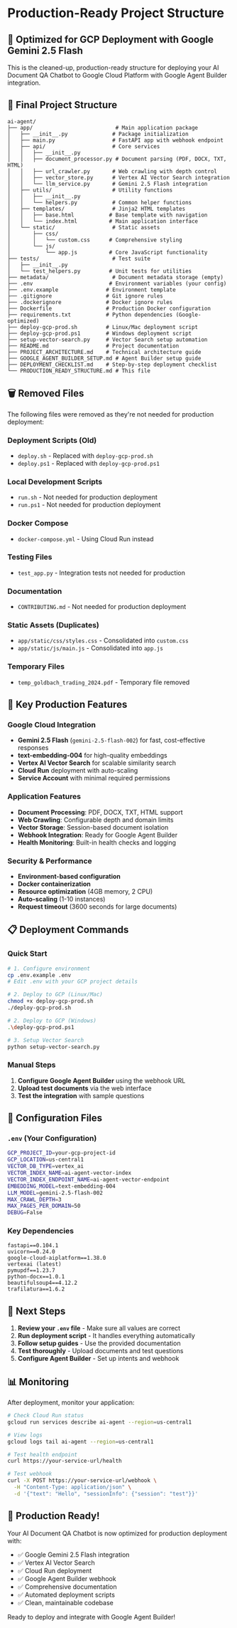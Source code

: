 # Production-Ready Project Structure

## 🎯 Optimized for GCP Deployment with Google Gemini 2.5 Flash

This is the cleaned-up, production-ready structure for deploying your AI Document QA Chatbot to Google Cloud Platform with Google Agent Builder integration.

## 📁 Final Project Structure

```
ai-agent/
├── app/                          # Main application package
│   ├── __init__.py              # Package initialization
│   ├── main.py                  # FastAPI app with webhook endpoint
│   ├── api/                     # Core services
│   │   ├── __init__.py
│   │   ├── document_processor.py # Document parsing (PDF, DOCX, TXT, HTML)
│   │   ├── url_crawler.py       # Web crawling with depth control
│   │   ├── vector_store.py      # Vertex AI Vector Search integration
│   │   └── llm_service.py       # Gemini 2.5 Flash integration
│   ├── utils/                   # Utility functions
│   │   ├── __init__.py
│   │   └── helpers.py           # Common helper functions
│   ├── templates/               # Jinja2 HTML templates
│   │   ├── base.html           # Base template with navigation
│   │   └── index.html          # Main application interface
│   └── static/                  # Static assets
│       ├── css/
│       │   └── custom.css      # Comprehensive styling
│       └── js/
│           └── app.js          # Core JavaScript functionality
├── tests/                       # Test suite
│   ├── __init__.py
│   └── test_helpers.py         # Unit tests for utilities
├── metadata/                    # Document metadata storage (empty)
├── .env                        # Environment variables (your config)
├── .env.example               # Environment template
├── .gitignore                 # Git ignore rules
├── .dockerignore              # Docker ignore rules
├── Dockerfile                 # Production Docker configuration
├── requirements.txt           # Python dependencies (Google-optimized)
├── deploy-gcp-prod.sh         # Linux/Mac deployment script
├── deploy-gcp-prod.ps1        # Windows deployment script
├── setup-vector-search.py     # Vector Search setup automation
├── README.md                  # Project documentation
├── PROJECT_ARCHITECTURE.md    # Technical architecture guide
├── GOOGLE_AGENT_BUILDER_SETUP.md # Agent Builder setup guide
├── DEPLOYMENT_CHECKLIST.md    # Step-by-step deployment checklist
└── PRODUCTION_READY_STRUCTURE.md # This file
```

## 🗑️ Removed Files

The following files were removed as they're not needed for production deployment:

### Deployment Scripts (Old)
- `deploy.sh` - Replaced with `deploy-gcp-prod.sh`
- `deploy.ps1` - Replaced with `deploy-gcp-prod.ps1`

### Local Development Scripts
- `run.sh` - Not needed for production deployment
- `run.ps1` - Not needed for production deployment

### Docker Compose
- `docker-compose.yml` - Using Cloud Run instead

### Testing Files
- `test_app.py` - Integration tests not needed for production

### Documentation
- `CONTRIBUTING.md` - Not needed for production deployment

### Static Assets (Duplicates)
- `app/static/css/styles.css` - Consolidated into `custom.css`
- `app/static/js/main.js` - Consolidated into `app.js`

### Temporary Files
- `temp_goldbach_trading_2024.pdf` - Temporary file removed

## 🚀 Key Production Features

### Google Cloud Integration
- **Gemini 2.5 Flash** (`gemini-2.5-flash-002`) for fast, cost-effective responses
- **text-embedding-004** for high-quality embeddings
- **Vertex AI Vector Search** for scalable similarity search
- **Cloud Run** deployment with auto-scaling
- **Service Account** with minimal required permissions

### Application Features
- **Document Processing**: PDF, DOCX, TXT, HTML support
- **Web Crawling**: Configurable depth and domain limits
- **Vector Storage**: Session-based document isolation
- **Webhook Integration**: Ready for Google Agent Builder
- **Health Monitoring**: Built-in health checks and logging

### Security & Performance
- **Environment-based configuration**
- **Docker containerization**
- **Resource optimization** (4GB memory, 2 CPU)
- **Auto-scaling** (1-10 instances)
- **Request timeout** (3600 seconds for large documents)

## 📋 Deployment Commands

### Quick Start
```bash
# 1. Configure environment
cp .env.example .env
# Edit .env with your GCP project details

# 2. Deploy to GCP (Linux/Mac)
chmod +x deploy-gcp-prod.sh
./deploy-gcp-prod.sh

# 2. Deploy to GCP (Windows)
.\deploy-gcp-prod.ps1

# 3. Setup Vector Search
python setup-vector-search.py
```

### Manual Steps
1. **Configure Google Agent Builder** using the webhook URL
2. **Upload test documents** via the web interface
3. **Test the integration** with sample questions

## 🔧 Configuration Files

### `.env` (Your Configuration)
```bash
GCP_PROJECT_ID=your-gcp-project-id
GCP_LOCATION=us-central1
VECTOR_DB_TYPE=vertex_ai
VECTOR_INDEX_NAME=ai-agent-vector-index
VECTOR_INDEX_ENDPOINT_NAME=ai-agent-vector-endpoint
EMBEDDING_MODEL=text-embedding-004
LLM_MODEL=gemini-2.5-flash-002
MAX_CRAWL_DEPTH=3
MAX_PAGES_PER_DOMAIN=50
DEBUG=False
```

### Key Dependencies
```
fastapi==0.104.1
uvicorn==0.24.0
google-cloud-aiplatform==1.38.0
vertexai (latest)
pymupdf==1.23.7
python-docx==1.0.1
beautifulsoup4==4.12.2
trafilatura==1.6.2
```

## 🎯 Next Steps

1. **Review your `.env` file** - Make sure all values are correct
2. **Run deployment script** - It handles everything automatically
3. **Follow setup guides** - Use the provided documentation
4. **Test thoroughly** - Upload documents and test questions
5. **Configure Agent Builder** - Set up intents and webhook

## 📊 Monitoring

After deployment, monitor your application:

```bash
# Check Cloud Run status
gcloud run services describe ai-agent --region=us-central1

# View logs
gcloud logs tail ai-agent --region=us-central1

# Test health endpoint
curl https://your-service-url/health

# Test webhook
curl -X POST https://your-service-url/webhook \
  -H "Content-Type: application/json" \
  -d '{"text": "Hello", "sessionInfo": {"session": "test"}}'
```

## 🎉 Production Ready!

Your AI Document QA Chatbot is now optimized for production deployment with:
- ✅ Google Gemini 2.5 Flash integration
- ✅ Vertex AI Vector Search
- ✅ Cloud Run deployment
- ✅ Google Agent Builder webhook
- ✅ Comprehensive documentation
- ✅ Automated deployment scripts
- ✅ Clean, maintainable codebase

Ready to deploy and integrate with Google Agent Builder!